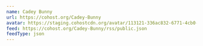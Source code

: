 ```yaml
---
name: Cadey Bunny
url: https://cohost.org/Cadey-Bunny
avatar: https://staging.cohostcdn.org/avatar/113121-336ac832-6771-4cb0-9c47-9f5f7b00de87-profile.png
feed: https://cohost.org/Cadey-Bunny/rss/public.json
feedType: json
---
```

